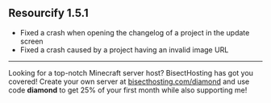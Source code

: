 ## Resourcify 1.5.1
- Fixed a crash when opening the changelog of a project in the update screen
- Fixed a crash caused by a project having an invalid image URL

----------------------------------------------------------------------------------------------------

Looking for a top-notch Minecraft server host? BisectHosting has got you covered! Create your own server
at [bisecthosting.com/diamond](https://bisecthosting.com/diamond?r=resourcify+update) and use code **diamond** to get
25% of your first month while also supporting me!